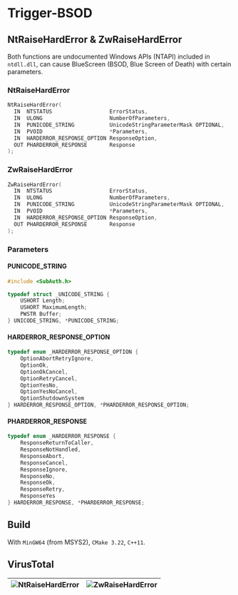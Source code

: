 # Trigger-BSOD

## NtRaiseHardError & ZwRaiseHardError

Both functions are undocumented Windows APIs (NTAPI) included in `ntdll.dll`, can cause BlueScreen (BSOD, Blue Screen of Death) with certain parameters.

### NtRaiseHardError

```c++
NtRaiseHardError(
  IN  NTSTATUS                  ErrorStatus,
  IN  ULONG                     NumberOfParameters,
  IN  PUNICODE_STRING           UnicodeStringParameterMask OPTIONAL,
  IN  PVOID                     *Parameters,
  IN  HARDERROR_RESPONSE_OPTION ResponseOption,
  OUT PHARDERROR_RESPONSE       Response
);
```

### ZwRaiseHardError

```c++
ZwRaiseHardError(
  IN  NTSTATUS                  ErrorStatus,
  IN  ULONG                     NumberOfParameters,
  IN  PUNICODE_STRING           UnicodeStringParameterMask OPTIONAL,
  IN  PVOID                     *Parameters,
  IN  HARDERROR_RESPONSE_OPTION ResponseOption,
  OUT PHARDERROR_RESPONSE       Response
);
```

### Parameters

#### PUNICODE_STRING

```c++
#include <SubAuth.h>
```

```c++
typedef struct _UNICODE_STRING {
	USHORT Length;
	USHORT MaximumLength;
	PWSTR Buffer;
} UNICODE_STRING, *PUNICODE_STRING;
```

#### HARDERROR_RESPONSE_OPTION

```c++
typedef enum _HARDERROR_RESPONSE_OPTION {
	OptionAbortRetryIgnore,
	OptionOk,
	OptionOkCancel,
	OptionRetryCancel,
	OptionYesNo,
	OptionYesNoCancel,
	OptionShutdownSystem
} HARDERROR_RESPONSE_OPTION, *PHARDERROR_RESPONSE_OPTION;
```

#### PHARDERROR_RESPONSE

```c++
typedef enum _HARDERROR_RESPONSE {
	ResponseReturnToCaller,
	ResponseNotHandled,
	ResponseAbort,
	ResponseCancel,
	ResponseIgnore,
	ResponseNo,
	ResponseOk,
	ResponseRetry,
	ResponseYes
} HARDERROR_RESPONSE, *PHARDERROR_RESPONSE;
```

## Build

With `MinGW64` (from MSYS2), `CMake 3.22`, `C++11`.

## VirusTotal
| ![NtRaiseHardError](https://user-images.githubusercontent.com/12462465/170830231-0f0ff19e-c732-4d06-873c-ada1c46800aa.png) | ![ZwRaiseHardError](https://user-images.githubusercontent.com/12462465/170830234-c041acaa-2b98-490a-a421-586c444a8907.png) |
| ---- | ---- |


